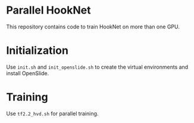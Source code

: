 # Parallel HookNet
This repository contains code to train HookNet on more than one GPU.

# Initialization
Use `init.sh` and `init_openslide.sh` to create the virtual environments and install OpenSlide.

# Training
Use `tf2.2_hvd.sh` for parallel training. 
